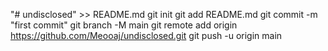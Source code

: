 "# undisclosed" >> README.md
git init
git add README.md
git commit -m "first commit"
git branch -M main
git remote add origin https://github.com/Meooaj/undisclosed.git
git push -u origin main
